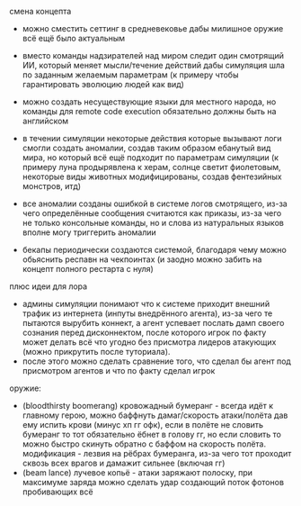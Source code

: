 

смена концепта
- можно сместить сеттинг в средневековье дабы милишное оружие всё ещё было актуальным
- вместо команды надзирателей над миром следит один смотрящий ИИ, который меняет мысли/течение действий дабы симуляция шла по заданным желаемым параметрам (к примеру чтобы гарантировать эволюцию людей как вид)
- можно создать несуществующие языки для местного народа, но команды для remote code execution обязательно должны быть на английском
- в течении симуляции некоторые действия которые вызывают логи смогли создать аномалии, создав таким образом ебанутый вид мира, но который всё ещё подходит по параметрам симуляции (к примеру луна продырявлена к херам, солнце светит фиолетовым, некоторые виды животных модифицированы, создав фентезийных монстров, итд)
- все аномалии созданы ошибкой в системе логов смотрящего, из-за чего определённые сообщения считаются как приказы, из-за чего не только консольные команды, но и слова из натуральных языков вполне могу триггерить аномалии

- бекапы периодически создаются системой, благодаря чему можно обьяснить респавн на чекпоинтах (и заодно можно забить на концепт полного рестарта с нуля)

плюс идеи для лора
- админы симуляции понимают что к системе приходит внешний трафик из интернета (инпуты внедрённого агента), из-за чего те пытаются вырубить коннект, а агент успевает послать дамп своего сознания перед дисконнектом, после которого игрок по факту может делать всё что угодно без присмотра лидеров атакующих (можно прикрутить после туториала).
- после этого можно сделать сравнение того, что сделал бы агент под присмотром агентов и что по факту сделал игрок

оружие:
- (bloodthirsty boomerang) кровожадный бумеранг - всегда идёт к главному герою, можно баффнуть дамаг/скорость атаки/полёта дав ему испить крови (минус хп гг офк), если в полёте не словить бумеранг то тот обязательно ёбнет в голову гг, но если словить то можно быстро скинуть обратно с баффом на скорость полёта. модификация - лезвия на рёбрах бумеранга, из-за чего тот проходит сквозь всех врагов и дамажит сильнее (включая гг)
- (beam lance) лучевое копьё - атаки заряжают полоску, при максимуме заряда можно сделать удар создающий поток фотонов пробивающих всё